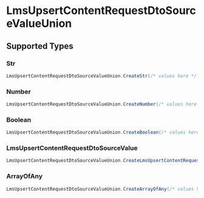 # LmsUpsertContentRequestDtoSourceValueUnion


## Supported Types

### Str

```csharp
LmsUpsertContentRequestDtoSourceValueUnion.CreateStr(/* values here */);
```

### Number

```csharp
LmsUpsertContentRequestDtoSourceValueUnion.CreateNumber(/* values here */);
```

### Boolean

```csharp
LmsUpsertContentRequestDtoSourceValueUnion.CreateBoolean(/* values here */);
```

### LmsUpsertContentRequestDtoSourceValue

```csharp
LmsUpsertContentRequestDtoSourceValueUnion.CreateLmsUpsertContentRequestDtoSourceValue(/* values here */);
```

### ArrayOfAny

```csharp
LmsUpsertContentRequestDtoSourceValueUnion.CreateArrayOfAny(/* values here */);
```
